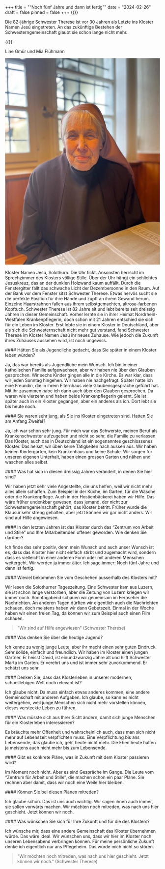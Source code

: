 +++
title = "“Noch fünf Jahre und dann ist fertig”"
date = "2024-02-26"
draft = false
pinned = false
+++
{{<lead>}}

Die 82-jährige Schwester Therese ist vor 30 Jahren als Letzte ins Kloster Namen Jesú eingetreten. An das zukünftige Bestehen der Schwesterngemeinschaft glaubt sie schon lange nicht mehr.

{{</lead>}}

Line Gmür und Mia Flühmann

![Schwester Therese verfolgt gerne vom Fenster des Sprechzimmers aus das Geschehen ausserhalb des Klosters Namen Jesú. (Fotografie von Mia Flühmann, 16.12.2023)](therese.jpg)

Kloster Namen Jesú, Solothurn. Die Uhr tickt. Ansonsten herrscht im Sprechzimmer des Klosters völlige Stille. Über der Uhr hängt ein schlichtes Jesuskreuz, das an der dunklen Holzwand kaum auffällt. Durch die Fenstergitter fällt das schwache Licht der Dezembersonne in den Raum. Auf der Bank vor dem Fenster sitzt Schwester Therese. Etwas nervös sucht sie die perfekte Position für ihre Hände und zupft an ihrem Gewand herum. Einzelne Haarsträhnen fallen aus ihrem selbstgemachten, altrosa-farbenen Kopftuch. Schwester Therese ist 82 Jahre alt und lebt bereits seit dreissig Jahren in dieser Gemeinschaft. Vorher lernte sie in ihrer Heimat Nordrhein-Westfalen Krankenpflegerin, doch schon mit 21 Jahren entschied sie sich für ein Leben im Kloster. Erst lebte sie in einem Kloster in Deutschland, aber als sich die Schwesternschaft nicht mehr gut verstand, fand Schwester Therese im Kloster Namen Jesú ihr neues Zuhause. Wie jedoch die Zukunft ihres Zuhauses aussehen wird, ist noch ungewiss.



\#### Hätten Sie als Jugendliche gedacht, dass Sie später in einem Kloster leben würden?

Ja, das war bereits als Jugendliche mein Wunsch. Ich bin in einer katholischen Familie aufgewachsen, aber wir haben nie über den Glauben gesprochen. Wir sechs Kinder gingen alle in die Kirche. Es war klar, dass wir jeden Sonntag hingehen. Wir haben nie nachgefragt. Später hatte ich eine Freundin, die in ihrem Elternhaus viele Glaubensgespräche geführt hat. Mit ihr zusammen habe ich dann auch über den Glauben gesprochen. Da waren wie vierzehn und haben beide Krankenpflegerin gelernt. Sie ist später auch in ein Kloster gegangen, aber ein anderes als ich. Dort lebt sie bis heute noch.



\#### Sie waren sehr jung, als Sie ins Kloster eingetreten sind. Hatten Sie am Anfang Zweifel?

Ja, ich war schon sehr jung. Für mich war das Schwerste, meinen Beruf als Krankenschwester aufzugeben und nicht so sehr, die Familie zu verlassen. Das Kloster, auch das in Deutschland ist ein sogenanntes geschlossenes Kloster. Das heisst, wir üben keine Tätigkeiten nach aussen aus. Wir haben keinen Kindergarten, kein Krankenhaus und keine Schule. Wir sorgen für unseren eigenen Unterhalt, haben einen grossen Garten und nähen und waschen alles selbst. 



\#### Was hat sich in diesen dreissig Jahren verändert, in denen Sie hier sind?

Wir haben jetzt sehr viele Angestellte, die uns helfen, weil wir nicht mehr alles allein schaffen. Zum Beispiel in der Küche, im Garten, für die Wäsche oder die Krankenpflege. Auch in der Hostienbäckerei haben wir Hilfe. Das wäre früher undenkbar gewesen, dass jemand, der nicht zur Schwesterngemeinschaft gehört, das Kloster betritt. Früher wurde die Klausur sehr streng gehalten, aber jetzt können wir gar nicht anders. Wir sind auf Hilfe angewiesen.





\#### In den letzten Jahren ist das Kloster durch das “Zentrum von Arbeit und Stille” und Ihre Mitarbeitenden offener geworden. Wie denken Sie darüber?

Ich finde das sehr positiv, denn mein Wunsch und auch unser Wunsch ist es, dass das Kloster hier nicht einfach stirbt und zugemacht wird, sondern dass es vielleicht in einer anderen Form oder mit anderen Menschen weitergeht. Wir werden ja immer älter. Ich sage immer: Noch fünf Jahre und dann ist fertig.



\#### Wieviel bekommen Sie vom Geschehen ausserhalb des Klosters mit?

Wir lesen die Solothurner Tageszeitung. Eine Schwester kam aus Luzern, sie ist schon lange verstorben, aber die Zeitung von Luzern kriegen wir immer noch. Sonntagabend schauen wir gemeinsam im Fernseher die Nachrichten. An anderen Tagen dürften wir eigentlich auch die Nachrichten schauen, doch meistens haben wir dann Gebetszeit. Einmal in der Woche haben wir einen freien Tag, da können wir zum Beispiel auch einen Film schauen.



> "Wir sind auf Hilfe angewiesen" (Schwester Therese)



\#### Was denken Sie über die heutige Jugend?

Ich kenne zu wenig junge Leute, aber ihr macht einen sehr guten Eindruck. Sehr solide, einfach und freundlich. Wir haben im Kloster einen jungen Gärtner. Er heisst David, ist einundzwanzig Jahre alt und hilft Schwester Marta im Garten. Er verehrt uns und ist immer sehr zuvorkommend. Er schätzt uns sehr.



\#### Denken Sie, dass das Klosterleben in unserer modernen, schnelllebigen Welt noch relevant ist?

Ich glaube nicht. Da muss einfach etwas anderes kommen, eine andere Gemeinschaft mit anderen Aufgaben. Ich glaube, so kann es nicht weitergehen, weil junge Menschen sich nicht mehr vorstellen können, dieses versteckte Leben zu führen.



\#### Was müsste sich aus Ihrer Sicht ändern, damit sich junge Menschen für ein Klosterleben interessieren?

Es bräuchte mehr Offenheit und wahrscheinlich auch, dass man sich nicht mehr auf Lebenszeit verpflichten muss. Eine Verpflichtung bis ans Lebensende, das glaube ich, geht heute nicht mehr. Die Ehen heute halten ja meistens auch nicht mehr bis zum Lebensende.



\#### Gibt es konkrete Pläne, was in Zukunft mit dem Kloster passieren wird?

Im Moment noch nicht. Aber es sind Gespräche im Gange. Die Leute vom “Zentrum für Arbeit und Stille”, die machen schon ein paar Pläne. Sie rechnen aber damit, dass wir noch eine Weile hier bleiben.



\#### Können Sie bei diesen Plänen mitreden?

Ich glaube schon. Das ist uns auch wichtig. Wir sagen ihnen auch immer, sie sollen vorwärts machen. Wir möchten noch mitreden, was nach uns hier geschieht. Jetzt können wir noch.



\#### Was wünschen Sie sich für Ihre Zukunft und für die des Klosters?

Ich wünsche mir, dass eine andere Gemeinschaft das Kloster übernehmen würde. Das wäre ideal. Wir wünschen uns, dass wir hier im Kloster noch unseren Lebensabend verbringen können. Für meine persönliche Zukunft denke ich eigentlich nur ans Pflegeheim. Das würde mich nicht so stören.



> "Wir möchten noch mitreden, was nach uns hier geschieht. Jetzt können wir noch." (Schwester Therese)